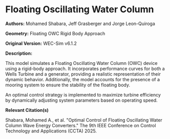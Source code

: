 # Floating Oscillating Water Column

**Authors:** Mohamed Shabara, Jeff Grasberger and Jorge Leon-Quiroga

**Geometry:** Floating OWC Rigid Body Approach

**Original Version:** WEC-Sim v6.1.2

**Description:**

This model simulates a Floating Oscillating Water Column (OWC) device using a rigid-body approach. It incorporates performance curves for both a Wells Turbine and a generator, providing a realistic representation of their dynamic behavior. Additionally, the model accounts for the presence of a mooring system to ensure the stability of the floating body.

An optimal control strategy is implemented to maximize turbine efficiency by dynamically adjusting system parameters based on operating speed.

**Relevant Citation(s)**

Shabara, Mohamed A., et al. "Optimal Control of Floating Oscillating Water Column Wave Energy Converters." The 9th IEEE Conference on Control Technology and Applications (CCTA) 2025.
